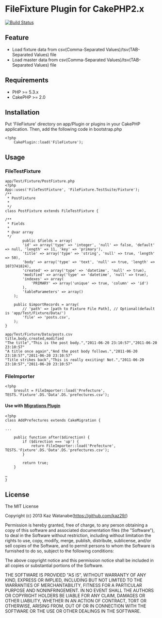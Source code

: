 # FileFixture Plugin for CakePHP2.x

[![Build Status](https://travis-ci.org/kaz29/FileFixture.png)](https://travis-ci.org/kaz29/FileFixture)

## Feature

- Load fixture data from csv(Comma-Separated Values)/tsv(TAB-Separated Values) file
- Load master data from csv(Comma-Separated Values)/tsv(TAB-Separated Values)  file

## Requirements

- PHP >= 5.3.x
- CakePHP >= 2.0

## Installation

Put 'FileFixture' directory on app/Plugin or plugins in your CakePHP application.
Then, add the following code in bootstrap.php

    <?php
        CakePlugin::load('FileFixture');

## Usage

### FileTestFixture

	app/Test/Fixture/PostFixture.php
	<?php
	App::uses('FileTestFixture', 'FileFixture.TestSuite/Fixture');
	/**
	 * PostFixture
	 *
	 */
	class PostFixture extends FileTestFixture {

	/**
	 * Fields
	 *
	 * @var array
	 */
			public $fields = array(
			'id' => array('type' => 'integer', 'null' => false, 'default' => null, 'length' => 11, 'key' => 'primary'),
			'title' => array('type' => 'string', 'null' => true, 'length' => 50),
			'body' => array('type' => 'text', 'null' => true, 'length' => 1073741824),
			'created' => array('type' => 'datetime', 'null' => true),
			'modified' => array('type' => 'datetime', 'null' => true),
			'indexes' => array(
				'PRIMARY' => array('unique' => true, 'column' => 'id')
			),
			'tableParameters' => array()
		);

		public $importRecords = array(
			// 'path' => [path to Fixture File Path], // Optional(default is 'app/Test/Fixture/Data/')
			'file' => 'posts.csv',
		);
	}

	app/Test/Fixture/Data/posts.csv
	title,body,created,modified
	"The title","This is the post body.","2011-06-20 23:10:57","2011-06-20 23:10:57"
	"A title once again","And the post body follows.","2011-06-20 23:10:57","2011-06-20 23:10:57"
	"Title strikes back","This is really exciting! Not.","2011-06-20 23:10:57","2011-06-20 23:10:57"

### FileImporter

	<?php
		$result = FileImporter::load('Prefecture', TESTS.'Fixture'.DS.'Data'.DS.'prefectures.csv');


#### Use with [Migrations Plugin](https://github.com/CakeDC/migrations)

	<?php
	class AddPrefectures extends CakeMigration {
	
	...
	
		public function after($direction) {
			if ($direction === 'up') {
				return FileImporter::load('Prefecture', TESTS.'Fixture'.DS.'Data'.DS.'prefectures.csv');
			}

			return true;
		}
		
	…
	}

## License

The MIT License

Copyright (c) 2013 Kaz Watanabe(https://github.com/kaz29/)

Permission is hereby granted, free of charge, to any person obtaining a copy of this software and associated documentation files (the "Software"), to deal in the Software without restriction, including without limitation the rights to use, copy, modify, merge, publish, distribute, sublicense, and/or sell copies of the Software, and to permit persons to whom the Software is furnished to do so, subject to the following conditions:

The above copyright notice and this permission notice shall be included in all copies or substantial portions of the Software.

THE SOFTWARE IS PROVIDED "AS IS", WITHOUT WARRANTY OF ANY KIND, EXPRESS OR IMPLIED, INCLUDING BUT NOT LIMITED TO THE WARRANTIES OF MERCHANTABILITY, FITNESS FOR A PARTICULAR PURPOSE AND NONINFRINGEMENT. IN NO EVENT SHALL THE AUTHORS OR COPYRIGHT HOLDERS BE LIABLE FOR ANY CLAIM, DAMAGES OR OTHER LIABILITY, WHETHER IN AN ACTION OF CONTRACT, TORT OR OTHERWISE, ARISING FROM, OUT OF OR IN CONNECTION WITH THE SOFTWARE OR THE USE OR OTHER DEALINGS IN THE SOFTWARE.
